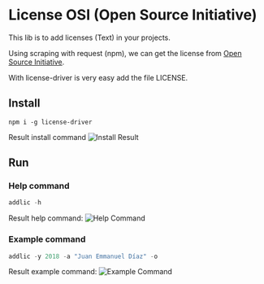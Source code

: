 # License OSI (Open Source Initiative)
This lib is to add licenses (Text) in your projects.

Using scraping with request (npm), we can get the license from [Open Source Initiative](https://opensource.org).

With license-driver is very easy add the file LICENSE.

## Install

```
npm i -g license-driver
```
Result install command
![Install Result](https://i.imgur.com/DOOhHmh.png)

## Run

### Help command

```js
addlic -h
```
Result help command:
![Help Command](https://i.imgur.com/Of91ru2.png)


### Example command

```js
addlic -y 2018 -a "Juan Emmanuel Díaz" -o
```
Result example command:
![Example Command](https://i.imgur.com/PIPhKu2.png)
